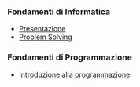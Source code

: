 ### Fondamenti di Informatica
- [Presentazione](http://albertoferrari.github.io/fondamenti/lezioni/FI00-Presentazione.pdf)
- [Problem Solving](http://albertoferrari.github.io/fondamenti/lezioni/FI01-Problem_solving.pdf)

### Fondamenti di Programmazione
- [Introduzione alla programmazione](http://albertoferrari.github.io/fondamenti/lezioni/FP01-Python.pdf)
